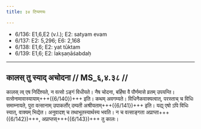 ```yaml
---
title: ३४ टिप्पणयः

---
```

- 6/136: E1,6,E2 (v.l.); E2: satyam evam
- 6/137: E2: 5,296; E6: 2,168
- 6/138: E1,6; E2: yat tūktam
- 6/139: E1,6; E2: lakṣaṇāśabdaḥ

____________________________________________


## कालस् तु स्याद् अचोदना // MS_६,४.३८ //

कालस् त्व् एष निर्दिश्यते, न वत्सो ऽङ्गं विधीयते। नैष चोदना, बर्हिषा वै पौर्णमासे व्रतम् उपयन्ति। वत्सेनामावास्यायाम्+++({6/140})+++ इति। कथम् अवगम्यते। विधिनैकवाक्यत्वात्, परस्ताच् च विधिः समाम्नायते, पुरा वत्सानाम् उपाकर्तोर् दम्पती अश्रीयताम्+++({6/141})+++ इति। यद्य् एषो ऽपि विधिः स्यात्, वाक्यम् भिद्येत। अनुवादश् च तथाभूतस्यार्थस्य भवति। न च वत्साङ्गता अप्राप्ता+++({6/142})+++, अप्राप्तस्+++({6/143})+++ तु कालः।